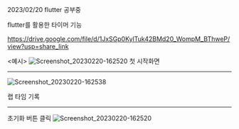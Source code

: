 2023/02/20
flutter 공부중

flutter를 활용한 타이머 기능

https://drive.google.com/file/d/1JxSGp0KylTuk42BMd20_WompM_BThweP/view?usp=share_link


<예시> 
![Screenshot_20230220-162520](https://user-images.githubusercontent.com/110080577/220055924-8d106cb2-923c-48bc-994c-757ca000b06a.png)
첫 시작화면

-----------
![Screenshot_20230220-162538](https://user-images.githubusercontent.com/110080577/220056464-084dc982-0d5c-48e3-8191-5301c13e803f.png)

랩 타임 기록

-----------
초기화 버튼 클릭
![Screenshot_20230220-162520](https://user-images.githubusercontent.com/110080577/220056420-805e66c3-0a67-4df8-b7fc-9fe7fb225d50.png)

